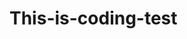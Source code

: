# This-is-coding-test
       
  
     
 
   
     
           
               
                          
                  
                    
        
                  
            
             
          
      
    
